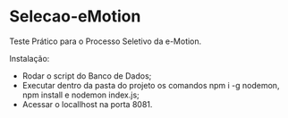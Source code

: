 # Selecao-eMotion

Teste Prático para o Processo Seletivo da e-Motion.

Instalação:
* Rodar o script do Banco de Dados;
* Executar dentro da pasta do projeto os comandos npm i -g nodemon, npm install e nodemon index.js;
* Acessar o locallhost na porta 8081.
